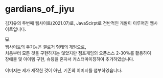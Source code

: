 # gardians_of_jiyu
김지유의 두번째 웹사이트(2021.07)로, JavaScirpt로 전반적인 개발이 이루어진 웹사이트입니다.

💻<br>
웹사이트의 주기능은 갤로거 형태의 게임으로, </br>
처음부터 모든 것을 구현하지는 않았지만 점프게임의 오픈소스 2-30%를 활용하여 </br>
장애물 및 아이템 구현, 슈팅을 혼자서 커스터마이징하여 추가하였습니다. </br>
</br>
이미지는 제가 제작한 것이 아닌, 기존의 이미지를 첨부하였습니다.
